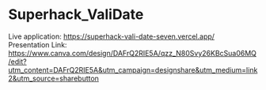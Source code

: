 # Superhack_ValiDate
Live application: https://superhack-vali-date-seven.vercel.app/ <br/>
Presentation Link: https://www.canva.com/design/DAFrQ2RIE5A/qzz_N80Svy26KBcSua06MQ/edit?utm_content=DAFrQ2RIE5A&utm_campaign=designshare&utm_medium=link2&utm_source=sharebutton
